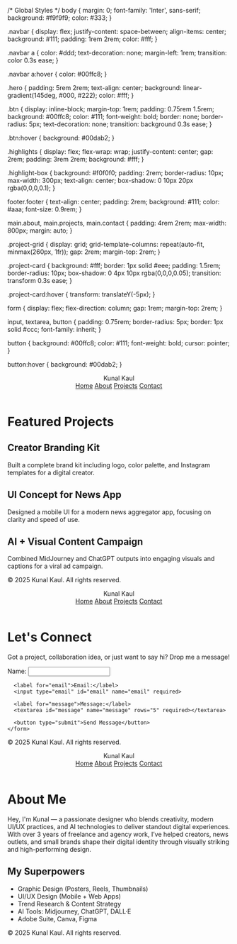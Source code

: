 /* Global Styles */
body {
  margin: 0;
  font-family: 'Inter', sans-serif;
  background: #f9f9f9;
  color: #333;
}

.navbar {
  display: flex;
  justify-content: space-between;
  align-items: center;
  background: #111;
  padding: 1rem 2rem;
  color: #fff;
}

.navbar a {
  color: #ddd;
  text-decoration: none;
  margin-left: 1rem;
  transition: color 0.3s ease;
}

.navbar a:hover {
  color: #00ffc8;
}

.hero {
  padding: 5rem 2rem;
  text-align: center;
  background: linear-gradient(145deg, #000, #222);
  color: #fff;
}

.btn {
  display: inline-block;
  margin-top: 1rem;
  padding: 0.75rem 1.5rem;
  background: #00ffc8;
  color: #111;
  font-weight: bold;
  border: none;
  border-radius: 5px;
  text-decoration: none;
  transition: background 0.3s ease;
}

.btn:hover {
  background: #00dab2;
}

.highlights {
  display: flex;
  flex-wrap: wrap;
  justify-content: center;
  gap: 2rem;
  padding: 3rem 2rem;
  background: #fff;
}

.highlight-box {
  background: #f0f0f0;
  padding: 2rem;
  border-radius: 10px;
  max-width: 300px;
  text-align: center;
  box-shadow: 0 10px 20px rgba(0,0,0,0.1);
}

footer.footer {
  text-align: center;
  padding: 2rem;
  background: #111;
  color: #aaa;
  font-size: 0.9rem;
}

main.about, main.projects, main.contact {
  padding: 4rem 2rem;
  max-width: 800px;
  margin: auto;
}

.project-grid {
  display: grid;
  grid-template-columns: repeat(auto-fit, minmax(260px, 1fr));
  gap: 2rem;
  margin-top: 2rem;
}

.project-card {
  background: #fff;
  border: 1px solid #eee;
  padding: 1.5rem;
  border-radius: 10px;
  box-shadow: 0 4px 10px rgba(0,0,0,0.05);
  transition: transform 0.3s ease;
}

.project-card:hover {
  transform: translateY(-5px);
}

form {
  display: flex;
  flex-direction: column;
  gap: 1rem;
  margin-top: 2rem;
}

input, textarea, button {
  padding: 0.75rem;
  border-radius: 5px;
  border: 1px solid #ccc;
  font-family: inherit;
}

button {
  background: #00ffc8;
  color: #111;
  font-weight: bold;
  cursor: pointer;
}

button:hover {
  background: #00dab2;
}

<!DOCTYPE html>
<html lang="en">
<head>
  <meta charset="UTF-8">
  <meta name="viewport" content="width=device-width, initial-scale=1.0">
  <title>Projects | Kunal Kaul</title>
  <link rel="stylesheet" href="/styles/main.css" />
</head>
<body>
  <header class="navbar">
    <div class="logo">Kunal Kaul</div>
    <nav>
      <a href="/index.html">Home</a>
      <a href="/about.html">About</a>
      <a href="/projects.html">Projects</a>
      <a href="/contact.html">Contact</a>
    </nav>
  </header>

  <main class="projects">
    <h1>Featured Projects</h1>
    <div class="project-grid">
      <div class="project-card">
        <h2>Creator Branding Kit</h2>
        <p>Built a complete brand kit including logo, color palette, and Instagram templates for a digital creator.</p>
      </div>
      <div class="project-card">
        <h2>UI Concept for News App</h2>
        <p>Designed a mobile UI for a modern news aggregator app, focusing on clarity and speed of use.</p>
      </div>
      <div class="project-card">
        <h2>AI + Visual Content Campaign</h2>
        <p>Combined MidJourney and ChatGPT outputs into engaging visuals and captions for a viral ad campaign.</p>
      </div>
    </div>
  </main>

  <footer class="footer">
    <p>&copy; 2025 Kunal Kaul. All rights reserved.</p>
  </footer>
</body>
</html>

<!DOCTYPE html>
<html lang="en">
<head>
  <meta charset="UTF-8">
  <meta name="viewport" content="width=device-width, initial-scale=1.0">
  <title>Contact | Kunal Kaul</title>
  <link rel="stylesheet" href="/styles/main.css" />
</head>
<body>
  <header class="navbar">
    <div class="logo">Kunal Kaul</div>
    <nav>
      <a href="/index.html">Home</a>
      <a href="/about.html">About</a>
      <a href="/projects.html">Projects</a>
      <a href="/contact.html">Contact</a>
    </nav>
  </header>

  <main class="contact">
    <h1>Let's Connect</h1>
    <p>Got a project, collaboration idea, or just want to say hi? Drop me a message!</p>
    <form action="mailto:kunalkaul09@gmail.com" method="post" enctype="text/plain">
      <label for="name">Name:</label>
      <input type="text" id="name" name="name" required>

      <label for="email">Email:</label>
      <input type="email" id="email" name="email" required>

      <label for="message">Message:</label>
      <textarea id="message" name="message" rows="5" required></textarea>

      <button type="submit">Send Message</button>
    </form>
  </main>

  <footer class="footer">
    <p>&copy; 2025 Kunal Kaul. All rights reserved.</p>
  </footer>
</body>
</html>

<!DOCTYPE html>
<html lang="en">
<head>
  <meta charset="UTF-8" />
  <meta name="viewport" content="width=device-width, initial-scale=1.0" />
  <title>About | Kunal Kaul</title>
  <link rel="stylesheet" href="/styles/main.css" />
</head>
<body>
  <header class="navbar">
    <div class="logo">Kunal Kaul</div>
    <nav>
      <a href="/index.html">Home</a>
      <a href="/about.html">About</a>
      <a href="/projects.html">Projects</a>
      <a href="/contact.html">Contact</a>
    </nav>
  </header>

  <main class="about">
    <h1>About Me</h1>
    <p>Hey, I'm Kunal — a passionate designer who blends creativity, modern UI/UX practices, and AI technologies to deliver standout digital experiences. With over 3 years of freelance and agency work, I’ve helped creators, news outlets, and small brands shape their digital identity through visually striking and high-performing design.</p>
    <h2>My Superpowers</h2>
    <ul>
      <li>Graphic Design (Posters, Reels, Thumbnails)</li>
      <li>UI/UX Design (Mobile + Web Apps)</li>
      <li>Trend Research & Content Strategy</li>
      <li>AI Tools: Midjourney, ChatGPT, DALL·E</li>
      <li>Adobe Suite, Canva, Figma</li>
    </ul>
  </main>

  <footer class="footer">
    <p>&copy; 2025 Kunal Kaul. All rights reserved.</p>
  </footer>
</body>
</html>
